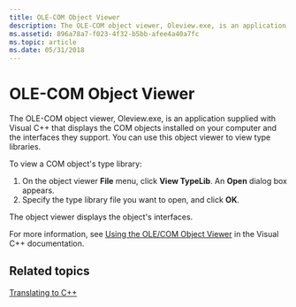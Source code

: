 ```yaml
---
title: OLE-COM Object Viewer
description: The OLE-COM object viewer, Oleview.exe, is an application supplied with Visual C++ that displays the COM objects installed on your computer and the interfaces they support. You can use this object viewer to view type libraries.
ms.assetid: 896a78a7-f023-4f32-b5bb-afee4a40a7fc
ms.topic: article
ms.date: 05/31/2018
---
```


# OLE-COM Object Viewer

The OLE-COM object viewer, Oleview.exe, is an application supplied with Visual C++ that displays the COM objects installed on your computer and the interfaces they support. You can use this object viewer to view type libraries.

To view a COM object's type library:

1.  On the object viewer **File** menu, click **View TypeLib**. An **Open** dialog box appears.
2.  Specify the type library file you want to open, and click **OK**.

The object viewer displays the object's interfaces.

For more information, see [Using the OLE/COM Object Viewer](https://msdn.microsoft.com/library/d0kh9f4c.aspx) in the Visual C++ documentation.

## Related topics

<dl> <dt>

[Translating to C++](translating-to-c--.md)
</dt> </dl>

 

 




